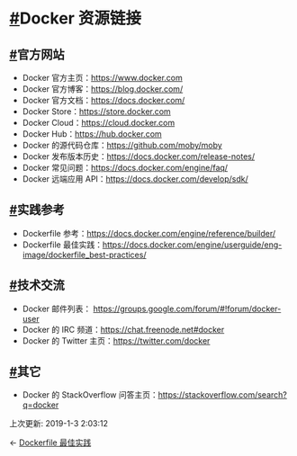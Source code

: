 # [#](https://funtl.com/zh/docs-docker/附录03：Docker-资源链接.html#docker-资源链接)Docker 资源链接

## [#](https://funtl.com/zh/docs-docker/附录03：Docker-资源链接.html#官方网站)官方网站

- Docker 官方主页：https://www.docker.com
- Docker 官方博客：https://blog.docker.com/
- Docker 官方文档：https://docs.docker.com/
- Docker Store：https://store.docker.com
- Docker Cloud：https://cloud.docker.com
- Docker Hub：https://hub.docker.com
- Docker 的源代码仓库：https://github.com/moby/moby
- Docker 发布版本历史：https://docs.docker.com/release-notes/
- Docker 常见问题：https://docs.docker.com/engine/faq/
- Docker 远端应用 API：https://docs.docker.com/develop/sdk/

## [#](https://funtl.com/zh/docs-docker/附录03：Docker-资源链接.html#实践参考)实践参考

- Dockerfile 参考：https://docs.docker.com/engine/reference/builder/
- Dockerfile 最佳实践：https://docs.docker.com/engine/userguide/eng-image/dockerfile_best-practices/

## [#](https://funtl.com/zh/docs-docker/附录03：Docker-资源链接.html#技术交流)技术交流

- Docker 邮件列表： https://groups.google.com/forum/#!forum/docker-user
- Docker 的 IRC 频道：https://chat.freenode.net#docker
- Docker 的 Twitter 主页：https://twitter.com/docker

## [#](https://funtl.com/zh/docs-docker/附录03：Docker-资源链接.html#其它)其它

- Docker 的 StackOverflow 问答主页：https://stackoverflow.com/search?q=docker

上次更新: 2019-1-3 2:03:12

← [Dockerfile 最佳实践](https://funtl.com/zh/docs-docker/附录02：Dockerfile-最佳实践.html)